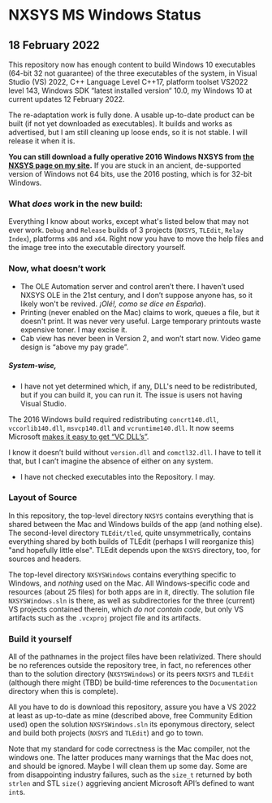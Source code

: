 # NXSYS MS Windows Status
## 18 February 2022

This repository now has enough content to build Windows 10 executables (64-bit 32 not guarantee) of the three executables of the system, in Visual Studio (VS) 2022, C++ Language Level C++17, platform toolset VS2022 level 143, Windows SDK “latest installed version“ 10.0, my Windows 10 at current updates 12 February 2022.

The re-adaptation work is fully done.  A usable up-to-date product can be built (if not yet downloaded as executables).  It builds and works as advertised, but I am still cleaning up loose ends, so it is not stable. I will release it when it is.

**You can still download a fully operative 2016 Windows NXSYS from [the NXSYS page on my site](https://BernardGreenberg.com/NXSYS).** If you are stuck in an ancient, de-supported version of Windows not 64 bits, use the 2016 posting, which is for 32-bit Windows.

### What ***does*** work in the new build:

Everything I know about works, except what's listed below that may not ever work. `Debug` and `Release` builds of 3 projects (`NXSYS`, `TLEdit`, `Relay Index`), platforms `x86` and `x64`. Right now you have to move the help files and the image tree into the executable directory yourself.

### Now, what doesn’t work

- The OLE Automation server and control aren’t there.  I haven’t used NXSYS OLE in the 21st century, and I don’t suppose anyone has, so it likely won't be revived.  *¡Olé!, como se dice en España*).
- Printing (never enabled on the Mac) claims to work, queues a file, but it doesn't print.  It was never very useful.  Large temporary printouts waste expensive toner. I may excise it.
- Cab view has never been in Version 2, and won’t start now.  Video game design is “above my pay grade”.

##### System-wise,

- I have not yet determined which, if any, DLL's need to be redistributed, but if you can build it, you can run it. The issue is users not having Visual Studio.


 The 2016 Windows build required redistributing `concrt140.dll`, `vccorlib140.dll`, `msvcp140.dll` and `vcruntime140.dll`. It now seems Microsoft [makes it easy to get “VC DLL’s”](https://docs.microsoft.com/en-us/cpp/windows/latest-supported-vc-redist?view=msvc-170).  
 
 I know it doesn’t build without `version.dll` and `comctl32.dll`. I have to tell it that, but I can’t imagine the absence of either on any system.
- I have not checked executables into the Repository. I may.

### Layout of Source

In this repository, the top-level directory `NXSYS` contains everything that is shared between the Mac and Windows builds of the app (and nothing else).  The second-level directory `TLEdit/tled`, quite unsymmetrically, contains everything shared by both builds of TLEdit (perhaps I will reorganize this) "and hopefully little else".  TLEdit depends upon the `NXSYS` directory, too, for sources and headers.

The top-level directory `NXSYSWindows` contains everything specific to Windows, and *nothing* used on the Mac.  All Windows-specific code and resources (about 25 files) for both apps are in it, directly.  The solution file `NXSYSWindows.sln` is there, as well as subdirectories for the three (current) VS projects contained therein, which *do not contain code*, but only VS artifacts such as the `.vcxproj` project file and its artifacts.

### Build it yourself

All of the pathnames in the project files have been relativized.  There should be no references outside the repository tree, in fact, no references other than to the solution directory (`NXSYSWindows`) or its peers `NXSYS` and `TLEdit` (although there might (TBD) be build-time references to the `Documentation` directory when this is complete).

All you have to do is download this repository, assure you have a VS 2022 at least as up-to-date as mine (described above, free Community Edition used) open the solution `NXSYSWindows.sln` its eponymous directory, select and build both projects (`NXSYS` and `TLEdit`) and go to town. 

Note that my standard for code correctness is the Mac compiler, not the windows one.  The latter produces many warnings that the Mac does not, and should be ignored. Maybe I will clean them up some day.  Some are from disappointing industry failures, such as the `size_t` returned by both `strlen` and STL `size()` aggrieving ancient Microsoft API’s defined to want `int`s.

